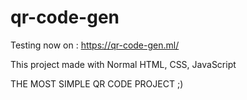# qr-code-gen
Testing now on : https://qr-code-gen.ml/

This project made with Normal HTML, CSS, JavaScript

THE MOST SIMPLE QR CODE PROJECT ;)
